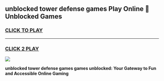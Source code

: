 
## unblocked tower defense games Play Online 👋 Unblocked Games
<h3>
<a href="https://premium.freeplayer.one?title=unblocked_tower_defense_games&ref=19F">CLICK TO PLAY</a></h3>
<hr>

<h3>
<a href="https://premium.freeplayer.one?title=unblocked_tower_defense_games&ref=19F">CLICK 2 PLAY</a>
  
</h3>

<a href="https://premium.freeplayer.one?title=unblocked_tower_defense_games&ref=19F"><img src="https://clearcache.store/games.png"></a>


**unblocked tower defense games games unblocked: Your Gateway to Fun and Accessible Online Gaming**
